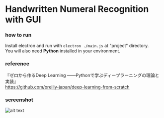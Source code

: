 # Handwritten Numeral Recognition with GUI
### how to run
Install electron and run with ```electron ./main.js``` at "project" directory.  
You will also need **Python** installed in your environment.
### reference
『ゼロから作るDeep Learning ――Pythonで学ぶディープラーニングの理論と実装』  
<https://github.com/oreilly-japan/deep-learning-from-scratch>
### screenshot
![alt text](https://github.com/takafumihoriuchi/HandwrittenNumeralRecognition/project/screenshot.png)
